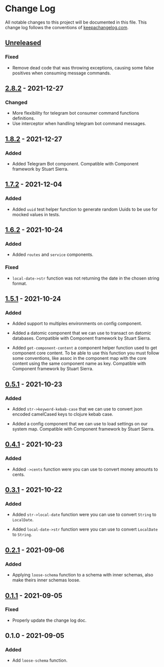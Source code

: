 # Change Log

All notable changes to this project will be documented in this file. This change log follows the conventions
of [keepachangelog.com](http://keepachangelog.com/).

## [Unreleased]

### Fixed
- Remove dead code that was throwing exceptions, causing some false positives when consuming message commands.

## [2.8.2] - 2021-12-27

### Changed

- More flexibility for telegram bot consumer command functions definitions.
- Use interceptor when handling telegram bot command messages.

## [1.8.2] - 2021-12-27

### Added

- Added Telegram Bot component. Compatible with Component framework by Stuart Sierra.

## [1.7.2] - 2021-12-04

### Added

- Added `uuid` test helper function to generate random Uuids to be use for mocked values in tests.

## [1.6.2] - 2021-10-24

### Added

- Added `routes` and `service` components.

### Fixed

- `local-date->str` function was not returning the date in the chosen string format.

## [1.5.1] - 2021-10-24

### Added

- Added support to multiples environments on config component.

- Added a datomic component that we can use to transact on datomic databases. Compatible with Component framework by
  Stuart Sierra.

- Added `get-component-content` a component helper function used to get component core content. To be able to use this
  function you must follow some conventions, like assoc in the component map with the core content using the same
  component name as key. Compatible with Component framework by Stuart Sierra.

## [0.5.1] - 2021-10-23

### Added

- Added `str->keyword-kebab-case` that we can use to convert json encoded camelCased keys to clojure kebab case.

- Added a config component that we can use to load settings on our system map. Compatible with Component framework by
  Stuart Sierra.

## [0.4.1] - 2021-10-23

### Added

- Added `->cents` function were you can use to convert money amounts to cents.

## [0.3.1] - 2021-10-22

### Added

- Added `str->local-date` function were you can use to convert `String` to `LocalDate`.

- Added `local-date->str` function were you can use to convert `LocalDate` to `String`.

## [0.2.1] - 2021-09-06

### Added

- Applying `loose-schema` function to a schema with inner schemas, also make theirs inner schemas loose.

## [0.1.1] - 2021-09-05

### Fixed

- Properly update the change log doc.

## 0.1.0 - 2021-09-05

### Added

- Add `loose-schema` function.

[Unreleased]: https://github.com/macielti/common-clj/compare/0.1.1...HEAD

[2.8.2]: https://github.com/macielti/common-clj/compare/2.8.2...1.8.2

[1.8.2]: https://github.com/macielti/common-clj/compare/1.8.2...1.7.2

[1.7.2]: https://github.com/macielti/common-clj/compare/1.7.2...1.6.2

[1.6.2]: https://github.com/macielti/common-clj/compare/1.6.2...1.5.1

[1.5.1]: https://github.com/macielti/common-clj/compare/1.5.1...0.5.1

[0.5.1]: https://github.com/macielti/common-clj/compare/0.5.1...0.4.1

[0.4.1]: https://github.com/macielti/common-clj/compare/0.4.1...0.3.1

[0.3.1]: https://github.com/macielti/common-clj/compare/0.3.1...0.2.1

[0.2.1]: https://github.com/macielti/common-clj/compare/0.2.1...0.1.1

[0.1.1]: https://github.com/macielti/common-clj/compare/0.1.1...0.1.0
